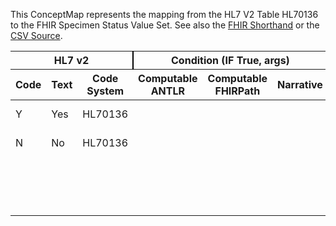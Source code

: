 
This ConceptMap represents the mapping from the HL7 V2 Table HL70136 to the FHIR Specimen Status Value Set. See also the <a href='https://github.com/HL7/v2-to-fhir/blob/master/input/fsh/Table HL70136 to Specimen Status.fsh'>FHIR Shorthand</a> or the <a href='https://github.com/HL7/v2-to-fhir/blob/master/mappings/codesystems/HL7 Concept Map_ YesNoIndicator%5BAvailabilityStatus%5D - Sheet1.csv'>CSV Source</a>.
<table class='grid'><thead>
<tr><th colspan='3' style='border-right: 2px solid black;'>HL7 v2</th><th colspan='3' style='border-right: 2px solid black;'>Condition (IF True, args)</th><th colspan='4'>HL7 FHIR</th><th rowspan='2'>Comments</th></tr>
<tr><th>Code</th><th>Text</th><th>Code System</th><th>Computable ANTLR</th><th>Computable FHIRPath</th><th>Narrative</th><th>Code</th><th>Proposed Extension</th><th>Display</th><th>Code System</th></tr></thead>
<tbody>
<tr><td>Y</td><td>Yes</td><td style='border-right: 2px'>HL70136</td><td style='border-right: 2px'></td><td style='border-right: 2px'></td><td style='border-right: 2px'></td><td>available</td><td style='border-right: 2px'></td><td>Available</td><td><a href='https://hl7.org/fhir/R4/codesystem-specimen-status.html'>http://hl7.org/fhir/specimen-status</a></td><td style='border-right: 2px'></td></tr>
<tr><td>N</td><td>No</td><td style='border-right: 2px'>HL70136</td><td style='border-right: 2px'></td><td style='border-right: 2px'></td><td style='border-right: 2px'></td><td>unavailable</td><td style='border-right: 2px'></td><td>Unavailable</td><td><a href='https://hl7.org/fhir/R4/codesystem-specimen-status.html'>http://hl7.org/fhir/specimen-status</a></td><td style='border-right: 2px'></td></tr>
<tr><td style='border-right: 2px'></td><td style='border-right: 2px'></td><td style='border-right: 2px'></td><td style='border-right: 2px'></td><td style='border-right: 2px'></td><td style='border-right: 2px'></td><td>unsatisfactory</td><td style='border-right: 2px'></td><td>Unsatisfactory</td><td><a href='https://hl7.org/fhir/R4/codesystem-specimen-status.html'>http://hl7.org/fhir/specimen-status</a></td><td style='border-right: 2px'></td></tr>
<tr><td style='border-right: 2px'></td><td style='border-right: 2px'></td><td style='border-right: 2px'></td><td style='border-right: 2px'></td><td style='border-right: 2px'></td><td style='border-right: 2px'></td><td>entered-in-error</td><td style='border-right: 2px'></td><td>Entered in Error</td><td><a href='https://hl7.org/fhir/R4/codesystem-specimen-status.html'>http://hl7.org/fhir/specimen-status</a></td><td style='border-right: 2px'></td></tr>
</tbody></table>
